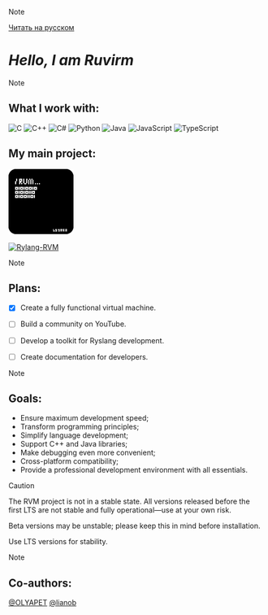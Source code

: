 >[!NOTE]
>[Читать на русском](https://github.com/Ruvirm/Ruvirm/blob/main/READMERUS.md)

# _Hello, I am Ruvirm_

>[!NOTE]
>## **What I work with:**
>
> ![C](https://img.shields.io/badge/C-%2300599C.svg?style=flat&logo=c&logoColor=white)
> ![C++](https://img.shields.io/badge/C++-%2300599C.svg?style=flat&logo=c%2B%2B&logoColor=white)
> ![C#](https://img.shields.io/badge/C%23-%23239120.svg?style=flat&logo=c-sharp&logoColor=white)
> ![Python](https://img.shields.io/badge/Python-%233776AB.svg?style=flat&logo=python&logoColor=white)
> ![Java](https://img.shields.io/badge/Java-%23ED8B00.svg?style=flat&logo=java&logoColor=white)
> ![JavaScript](https://img.shields.io/badge/JavaScript-%23F7DF1E.svg?style=flat&logo=javascript&logoColor=black)
> ![TypeScript](https://img.shields.io/badge/TypeScript-%23007ACC.svg?style=flat&logo=typescript&logoColor=white)
>
>## **My main project:**
>
>![icon](/icon/icon128.png)
>
>
> [![Rylang-RVM](https://img.shields.io/badge/Rylang--RVM-black?style=flat&logo=github&logoColor=white)](https://github.com/YaroslavPe1/Rylang-RVM)

>[!NOTE]
> ## **Plans:** 
> - [X] Create a fully functional virtual machine.
> - [ ] Build a community on YouTube.
> - [ ] Develop a toolkit for Ryslang development.
> - [ ] Create documentation for developers.
>
> 
>

>[!NOTE]
> ## **Goals:**
> - Ensure maximum development speed;
> - Transform programming principles;
> - Simplify language development;
> - Support C++ and Java libraries;
> - Make debugging even more convenient;
> - Cross-platform compatibility;
> - Provide a professional development environment with all essentials.

> [!CAUTION]
> 
> The RVM project is not in a stable state. All versions released before the first LTS are not stable and fully operational—use at your own risk.
> 
> Beta versions may be unstable; please keep this in mind before installation.
> 
> Use LTS versions for stability.

>[!NOTE]
> ## **Co-authors:**
>[@OLYAPET](https://github.com/OLYAPET) [@lianob](https://github.com/lianob)


